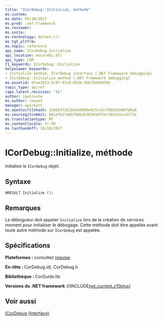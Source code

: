 ```yaml
---
title: "ICorDebug::Initialize, méthode"
ms.custom: 
ms.date: 03/30/2017
ms.prod: .net-framework
ms.reviewer: 
ms.suite: 
ms.technology: dotnet-clr
ms.tgt_pltfrm: 
ms.topic: reference
api_name: ICorDebug.Initialize
api_location: mscordbi.dll
api_type: COM
f1_keywords: ICorDebug::Initialize
helpviewer_keywords:
- Initialize method, ICorDebug interface [.NET Framework debugging]
- ICorDebug::Initialize method [.NET Framework debugging]
ms.assetid: 6fae3b23-5c9f-47c0-85d8-6bb75e050786
topic_type: apiref
caps.latest.revision: "11"
author: rpetrusha
ms.author: ronpet
manager: wpickett
ms.openlocfilehash: 12665472b201e6d89be9c5cc6c78b82de067d6a6
ms.sourcegitcommit: bd1ef61f4bb794b25383d3d72e71041a5ced172e
ms.translationtype: MT
ms.contentlocale: fr-FR
ms.lasthandoff: 10/18/2017
---
```

# <a name="icordebuginitialize-method"></a>ICorDebug::Initialize, méthode
Initialise le `ICorDebug` objet.  
  
## <a name="syntax"></a>Syntaxe  
  
```  
HRESULT Initialize ();  
```  
  
## <a name="remarks"></a>Remarques  
 Le débogueur doit appeler `Initialize` lors de la création de services moment pour initialiser le débogage. Cette méthode doit être appelée avant toute autre méthode sur `ICorDebug` est appelée.  
  
## <a name="requirements"></a>Spécifications  
 **Plateformes :** consultez [requise](../../../../docs/framework/get-started/system-requirements.md).  
  
 **En-tête :** CorDebug.idl, CorDebug.h  
  
 **Bibliothèque :** CorGuids.lib  
  
 **Versions du .NET framework :**[!INCLUDE[net_current_v10plus](../../../../includes/net-current-v10plus-md.md)]  
  
## <a name="see-also"></a>Voir aussi  
 [ICorDebug (Interface)](../../../../docs/framework/unmanaged-api/debugging/icordebug-interface.md)
